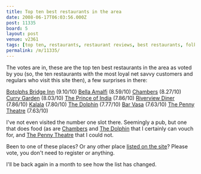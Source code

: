 ```yaml
---
title: Top ten best restaurants in the area
date: 2008-06-17T06:03:56.000Z
post: 11335
board: 5
layout: post
venue: v2361
tags: [top ten, restaurants, restaurant reviews, best restaurants, folkestone]
permalink: /m/11335/
---
```

The votes are in, these are the top ten best restaurants in the area as voted by you (so, the ten restaurants with the most loyal net savvy customers and regulars who visit this site then), a few surprises in there:

<a href="http://www.folkestonegerald.com/v/2361/Botolphs+Bridge+Inn" title="Hythe">Botolphs Bridge Inn</a> (9.10/10)
<a href="http://www.folkestonegerald.com/v/3507/Bella+Amalfi" title="Sandwich">Bella Amalfi</a> (8.59/10)
<a href="http://www.folkestonegerald.com/v/4/Chambers" title="Folkestone">Chambers</a> (8.27/10)
<a href="http://www.folkestonegerald.com/v/40/Curry+Garden" title="Folkestone">Curry Garden</a> (8.03/10)
<a href="http://www.folkestonegerald.com/v/44/The+Prince+of+India" title="Folkestone">The Prince of India</a> (7.86/10)
<a href="http://www.folkestonegerald.com/v/2199/Riverview+Diner" title="Ashford">Riverview Diner</a> (7.86/10)
<a href="http://www.folkestonegerald.com/v/36/Kalala" title="Folkestone">Kalala</a> (7.80/10)
<a href="http://www.folkestonegerald.com/v/5343/The+Dolphin" title="Canterbury">The Dolphin</a> (7.77/10)
<a href="http://www.folkestonegerald.com/v/2832/Bar+Vasa" title="Sandgate">Bar Vasa</a> (7.63/10)
<a href="http://www.folkestonegerald.com/v/1769/The+Penny+Theatre" title="Canterbury">The Penny Theatre</a> (7.63/10)

I've not even visited the number one slot there. Seemingly a pub, but one that does food (as are <a href="http://www.folkestonegerald.com/v/4/Chambers" title="Folkestone">Chambers</a> and <a href="http://www.folkestonegerald.com/v/5343/The+Dolphin" title="Canterbury">The Dolphin</a> that I certainly can vouch for, and <a href="http://www.folkestonegerald.com/v/1769/The+Penny+Theatre" title="Canterbury">The Penny Theatre</a> that I could not.

Been to one of these places? Or any other place <a href="http://www.folkestonegerald.com/map/">listed on the site</a>? Please vote, you don't need to register or anything. 

I'll be back again in a month to see how the list has changed.
